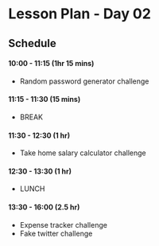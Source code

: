 # Lesson Plan - Day 02

## Schedule

#### 10:00 - 11:15 (1hr 15 mins)

- Random password generator challenge

#### 11:15 - 11:30 (15 mins)

- BREAK

#### 11:30 - 12:30 (1 hr)

- Take home salary calculator challenge

#### 12:30 - 13:30 (1 hr)

- LUNCH

#### 13:30 - 16:00 (2.5 hr)

- Expense tracker challenge
- Fake twitter challenge
